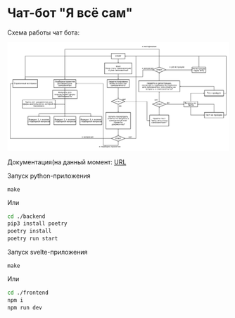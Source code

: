 # Чат-бот "Я всё сам"
 
 Схема работы чат бота:

![Схема](docs/diagram3.png)

Документация(на данный момент: [URL](http://localhost:9191/ws/docs)

Запуск python-приложения

```
make
```

Или

```bash
cd ./backend
pip3 install poetry
poetry install
poetry run start
```

Запуск svelte-приложения


```
make
```

Или

```bash
cd ./frontend
npm i
npm run dev
```
